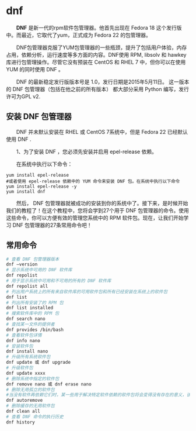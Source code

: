 # dnf

　　**DNF** 是新一代的rpm软件包管理器。他首先出现在 Fedora 18 这个发行版中。而最近，它取代了yum，正式成为 Fedora 22 的包管理器。

　　DNF包管理器克服了YUM包管理器的一些瓶颈，提升了包括用户体验，内存占用，依赖分析，运行速度等多方面的内容。DNF使用 RPM, libsolv 和 hawkey 库进行包管理操作。尽管它没有预装在 CentOS 和 RHEL 7 中，但你可以在使用 YUM 的同时使用 DNF 。

　　DNF 的最新稳定发行版版本号是 1.0，发行日期是2015年5月11日。 这一版本的 DNF 包管理器（包括在他之前的所有版本） 都大部分采用 Python 编写，发行许可为GPL v2.

## 安装 DNF 包管理器

　　DNF 并未默认安装在 RHEL 或 CentOS 7系统中，但是 Fedora 22 已经默认使用 DNF .

　　1、为了安装 DNF ，您必须先安装并启用 epel-release 依赖。

　　在系统中执行以下命令：

```
yum install epel-release
#或者使用 epel-release 依赖中的 YUM 命令来安装 DNF 包。在系统中执行以下命令
yum install epel-release -y
yum install dnf
```

　　然后， DNF 包管理器就被成功的安装到你的系统中了。接下来，是时候开始我们的教程了！在这个教程中，您将会学到27个用于 DNF 包管理器的命令。使用这些命令，你可以方便有效的管理您系统中的 RPM 软件包。现在，让我们开始学习 DNF 包管理器的27条常用命令吧！

## 常用命令

```bash
# 查看 DNF 包管理器版本
dnf –version
# 显示系统中可用的 DNF 软件库
dnf repolist
# 用于显示系统中可用和不可用的所有的 DNF 软件库
dnf repolist all
# 列出用户系统上的所有来自软件库的可用软件包和所有已经安装在系统上的软件包
dnf list
# 列出所有安装了的 RPM 包
dnf list installed
# 搜索软件库中的 RPM 包
dnf search nano
# 查找某一文件的提供者
dnf provides /bin/bash
# 查看软件包详情
dnf info nano
# 安装软件包
dnf install nano
# 升级所有系统软件包
dnf update 或 dnf upgrade
# 升级软件包
dnf update xxxx
# 删除系统中指定的软件包
dnf remove nano 或 dnf erase nano
# 删除无用孤立的软件包
#当没有软件再依赖它们时，某一些用于解决特定软件依赖的软件包将会变得没有存在的意义，该命令就是用来自动移除这些没用的孤立软件包。
dnf autoremove
# 删除缓存的无用软件包
dnf clean all
# 查看 DNF 命令的执行历史
dnf history
```
